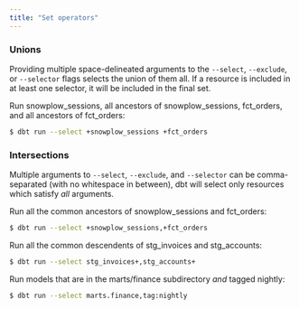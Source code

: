 ```yaml
---
title: "Set operators"
---
```


### Unions
Providing multiple space-delineated arguments to the `--select`, `--exclude`, or `--selector` flags selects
the union of them all. If a resource is included in at least one selector, it will be
included in the final set.

Run snowplow_sessions, all ancestors of snowplow_sessions, fct_orders, and all ancestors of fct_orders:


  ```bash
  $ dbt run --select +snowplow_sessions +fct_orders
  ```

### Intersections

Multiple arguments to `--select`, `--exclude`, and `--selector` can be comma-separated (with no whitespace in between),
dbt will select only resources which satisfy _all_ arguments.

Run all the common ancestors of snowplow_sessions and fct_orders:


  ```bash
  $ dbt run --select +snowplow_sessions,+fct_orders
  ```


Run all the common descendents of stg_invoices and stg_accounts:


  ```bash
  $ dbt run --select stg_invoices+,stg_accounts+
  ```


Run models that are in the marts/finance subdirectory *and* tagged nightly:


  ```bash
  $ dbt run --select marts.finance,tag:nightly
  ```

